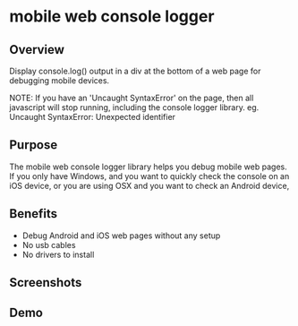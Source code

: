 # mobile web console logger

## Overview
Display console.log() output in a div at the bottom of a web page for debugging mobile devices.

NOTE: If you have an 'Uncaught SyntaxError' on the page, then all javascript will stop running, including the console logger library.
eg. 
	Uncaught SyntaxError: Unexpected identifier

## Purpose

The mobile web console logger library helps you debug mobile web pages. If you only have Windows, and you want to quickly check the console on an iOS device, or you are using OSX and you want to check an Android device, 

## Benefits

* Debug Android and iOS web pages without any setup
* No usb cables
* No drivers to install

## Screenshots

## Demo